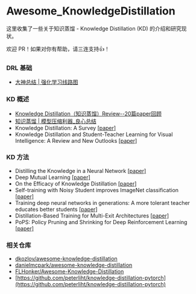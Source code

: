 # Awesome_KnowledgeDistillation
这里收集了一些关于知识蒸馏  - Knowledge Distillation (KD) 的介绍和研究现状。

欢迎 PR！如果对你有帮助，请三连支持👍！

### DRL 基础

- [大神总结 | 强化学习线路图](https://mp.weixin.qq.com/s/E2va_w2Lh_x3n_1XnOY0ZA)

### KD 概述

- [Knowledge Distillation（知识蒸馏）Review--20篇paper回顾](https://zhuanlan.zhihu.com/p/160206075)
- [知识蒸馏 | 模型压缩利器_良心总结](https://zhuanlan.zhihu.com/p/138210881)
- Knowledge Distillation: A Survey [[paper]](https://arxiv.org/pdf/2006.05525.pdf)
- Knowledge Distillation and Student-Teacher Learning for Visual Intelligence: A Review and New Outlooks [[paper]](https://arxiv.org/pdf/2004.05937.pdf)

### KD 方法

- Distilling the Knowledge in a Neural Network [[paper]](https://arxiv.org/pdf/1503.02531.pdf)
- Deep Mutual Learning [[paper]](https://openaccess.thecvf.com/content_cvpr_2018/papers/Zhang_Deep_Mutual_Learning_CVPR_2018_paper.pdf)
- On the Efficacy of Knowledge Distillation [[paper]](https://openaccess.thecvf.com/content_ICCV_2019/papers/Cho_On_the_Efficacy_of_Knowledge_Distillation_ICCV_2019_paper.pdf)
- Self-training with Noisy Student improves ImageNet classification [[paper]](https://openaccess.thecvf.com/content_CVPR_2020/papers/Xie_Self-Training_With_Noisy_Student_Improves_ImageNet_Classification_CVPR_2020_paper.pdf)
- Training deep neural networks in generations: A more tolerant teacher educates better students [[paper]](https://www.cs.jhu.edu/~alanlab/Pubs19/yang2019training.pdf)
- Distillation-Based Training for Multi-Exit Architectures [[paper]](https://openaccess.thecvf.com/content_ICCV_2019/papers/Phuong_Distillation-Based_Training_for_Multi-Exit_Architectures_ICCV_2019_paper.pdf)
- PoPS: Policy Pruning and Shrinking for Deep Reinforcement Learning [[paper]](https://arxiv.org/pdf/2001.05012.pdf)

### 相关仓库

- [dkozlov/awesome-knowledge-distillation](https://github.com/dkozlov/awesome-knowledge-distillation)
- [danielmcpark/awesome-knowledge-distillation](https://github.com/danielmcpark/awesome-knowledge-distillation)
- [FLHonker/Awesome-Knowledge-Distillation](https://github.com/FLHonker/Awesome-Knowledge-Distillation)
- [https://github.com/peterliht/knowledge-distillation-pytorch](https://github.com/peterliht/knowledge-distillation-pytorch)